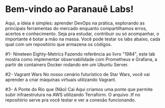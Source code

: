# Bem-vindo ao Paranauê Labs!

Aqui, a ideia é simples: aprender DevOps na prática, explorando as principais ferramentas do mercado enquanto compartilhamos erros, acertos e conhecimento. Seja pra estudar, contribuir ou só acompanhar, o importante é botar a mão na massa. Você pode testar os labs abaixo, cada qual com um repositório que armazena os códigos.

#1- Nineteen Eighty-Metrics
Fazendo referência ao livro "1984", este lab mostra como implementar observabilidade com Prometheus e Grafana, a partir de containers Docker rodando em um Ubuntu Server.

#2- Vagrant Wars
No nosso cenário futurístico de Star Wars, você vai aprender a criar máquinas virtuais utilizando Vagrant.

#3- A Ponte do Rio que (Não) Cai
Aqui criamos uma ponte que permite subir infraestrutura na AWS utilizando Terraform. O arquivo .tf no repositório serve pra você testar e ver a conexão funcionando.
